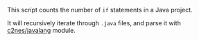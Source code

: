 This script counts the number of `if` statements in a Java project.

It will recursively iterate through `.java` files, and parse it with
[c2nes/javalang](https://github.com/c2nes/javalang) module.
